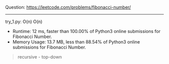 Question: https://leetcode.com/problems/fibonacci-number/

---

try_1.py: O(n) O(n)
* Runtime: 12 ms, faster than 100.00% of Python3 online submissions for Fibonacci Number.
* Memory Usage: 13.7 MB, less than 88.54% of Python3 online submissions for Fibonacci Number.

> recursive - top-down